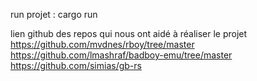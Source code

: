 run projet : cargo run 


lien github des repos qui nous ont aidé à réaliser le projet
https://github.com/mvdnes/rboy/tree/master
https://github.com/lmashraf/badboy-emu/tree/master
https://github.com/simias/gb-rs